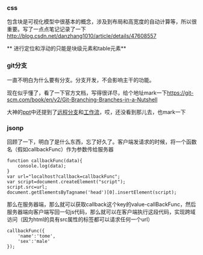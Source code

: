 ### css

包含块是可视化模型中很基本的概念，涉及到布局和高宽度的自动计算等，所以很重要。写了一点点笔记记录了一下
<http://blog.csdn.net/danzhang1010/article/details/47608557>

** 进行定位和浮动的只能是块级元素和table元素**

### git分支

一直不明白为什么要有分支。分支开发，不会影响主干的功能。

现在似乎懂了，看了一下官方文档，写得很详尽，给个地址mark一下<https://git-scm.com/book/en/v2/Git-Branching-Branches-in-a-Nutshell>

大神的[ppt](http://fedeoo.github.io/presentation/#/5/1)中还提到了[远程分支](https://git-scm.com/book/en/v2/Git-Branching-Remote-Branches
)和[工作流](https://git-scm.com/book/en/v2/Git-Branching-Branching-Workflows)，哎，还没看到那儿去，也mark一下

### jsonp

回顾了一下，明白了是什么东西，忘了好久了。客户端发请求的时候，将一个函数名（假如callbackFunc）作为参数传给服务器

```
function callbackFunc(data){
	console.log(data);
}
var url="localhost?callback=callbackFunc";
var script=document.createElement("script");
script.src=url;
document.getElementsByTagname('head')[0].insertElement(script);

```

那么在服务器端，那么就可以获取callback这个key的value-callBackFunc，然后服务器端向客户端写回一句js代码，那么就可以在客户端执行这段代码，实现跨域访问（因为html的具有src属性的标签都可以请求任何一个url）

```
callbackFunc({
	'name':'tome',
	'sex':'male'
});

```



